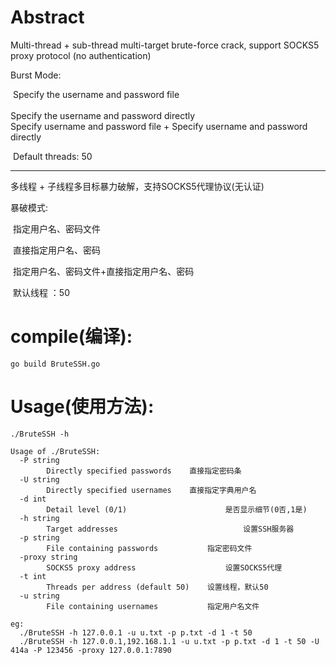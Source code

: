 # Abstract

Multi-thread + sub-thread multi-target brute-force crack, support SOCKS5 proxy protocol (no authentication)

Burst Mode:

​				Specify the username and password file  
​				
​				Specify the username and password directly
​				
​				Specify username and password file + Specify username and password directly

​				Default threads: 50  

--------------------------------------------------------------------------------------------------------------------

多线程 + 子线程多目标暴力破解，支持SOCKS5代理协议(无认证)

暴破模式:

​				指定用户名、密码文件

​				直接指定用户名、密码

​				指定用户名、密码文件+直接指定用户名、密码

​				默认线程 ：50
​				
# compile(编译):

```
go build BruteSSH.go 
```

# Usage(使用方法):

```
./BruteSSH -h

Usage of ./BruteSSH:
  -P string
    	Directly specified passwords	直接指定密码条
  -U string
    	Directly specified usernames	直接指定字典用户名
  -d int
    	Detail level (0/1)						是否显示细节(0否,1是)
  -h string
    	Target addresses							设置SSH服务器
  -p string
    	File containing passwords			指定密码文件
  -proxy string
    	SOCKS5 proxy address					设置SOCKS5代理
  -t int
    	Threads per address (default 50)	设置线程，默认50
  -u string
    	File containing usernames			指定用户名文件
```



```
eg:
  ./BruteSSH -h 127.0.0.1 -u u.txt -p p.txt -d 1 -t 50 
  ./BruteSSH -h 127.0.0.1,192.168.1.1 -u u.txt -p p.txt -d 1 -t 50 -U 414a -P 123456 -proxy 127.0.0.1:7890

```

